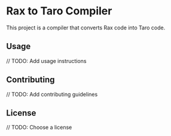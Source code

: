 # Rax to Taro Compiler

This project is a compiler that converts Rax code into Taro code.

## Usage

// TODO: Add usage instructions

## Contributing

// TODO: Add contributing guidelines

## License

// TODO: Choose a license
